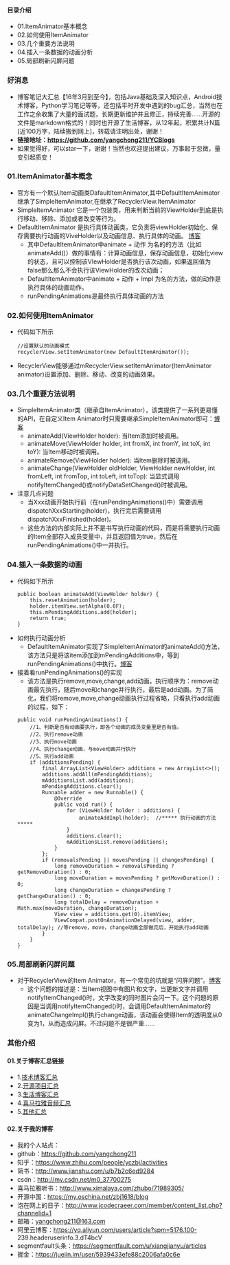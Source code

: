 #### 目录介绍
- 01.ItemAnimator基本概念
- 02.如何使用ItemAnimator
- 03.几个重要方法说明
- 04.插入一条数据的动画分析
- 05.局部刷新闪屏问题



### 好消息
- 博客笔记大汇总【16年3月到至今】，包括Java基础及深入知识点，Android技术博客，Python学习笔记等等，还包括平时开发中遇到的bug汇总，当然也在工作之余收集了大量的面试题，长期更新维护并且修正，持续完善……开源的文件是markdown格式的！同时也开源了生活博客，从12年起，积累共计N篇[近100万字，陆续搬到网上]，转载请注明出处，谢谢！
- **链接地址：https://github.com/yangchong211/YCBlogs**
- 如果觉得好，可以star一下，谢谢！当然也欢迎提出建议，万事起于忽微，量变引起质变！




### 01.ItemAnimator基本概念
- 官方有一个默认Item动画类DafaultItemAnimator,其中DefaultItemAnimator继承了SimpleItemAnimator,在继承了RecyclerView.ItemAnimator
- SimpleItemAnimator 它是一个包装类，用来判断当前的ViewHolder到底是执行移动、移除、添加或者改变等行为。
- DefaultItemAnimator 是执行具体动画类，它负责将viewHolder初始化、保存需要执行动画的ViveHolder以及动画信息、执行具体的动画。 [博客](https://github.com/yangchong211/YCBlogs)
    - 其中DefaultItemAnimator中animate + 动作  为名的的方法（比如animateAdd()）做的事情有：计算动画信息，保存动画信息，初始化view的状态，且可以控制该VIewHolder是否执行该次动画，如果返回值为false那么那么不会执行该ViewHolder的改次动画；
    - DefaultItemAnimator中animate + 动作 + Impl 为名的方法，做的动作是执行具体的动画动作。
    - runPendingAnimations是最终执行具体动画的方法



### 02.如何使用ItemAnimator
- 代码如下所示
    ```
    //设置默认的动画模式
    recyclerView.setItemAnimator(new DefaultItemAnimator());
    ```
- RecyclerView能够通过mRecyclerView.setItemAnimator(ItemAnimator animator)设置添加、删除、移动、改变的动画效果。


### 03.几个重要方法说明
- SimpleItemAnimator类（继承自ItemAnimator），该类提供了一系列更易懂的API，在自定义Item Animator时只需要继承SimpleItemAnimator即可：[博客](https://github.com/yangchong211/YCBlogs)
    - animateAdd(ViewHolder holder): 当Item添加时被调用。
    - animateMove(ViewHolder holder, int fromX, int fromY, int toX, int toY): 当Item移动时被调用。
    - animateRemove(ViewHolder holder): 当Item删除时被调用。
    - animateChange(ViewHolder oldHolder, ViewHolder newHolder, int fromLeft, int fromTop, int toLeft, int toTop): 当显式调用notifyItemChanged()或notifyDataSetChanged()时被调用。
- 注意几点问题
    - 当Xxx动画开始执行前（在runPendingAnimations()中）需要调用dispatchXxxStarting(holder)，执行完后需要调用dispatchXxxFinished(holder)。
    - 这些方法的内部实际上并不是书写执行动画的代码，而是将需要执行动画的Item全部存入成员变量中，并且返回值为true，然后在runPendingAnimations()中一并执行。


### 04.插入一条数据的动画
- 代码如下所示
    ```
    public boolean animateAdd(ViewHolder holder) {
        this.resetAnimation(holder);
        holder.itemView.setAlpha(0.0F);
        this.mPendingAdditions.add(holder);
        return true;
    }
    ```
- 如何执行动画分析
    - DefaultItemAnimator实现了SimpleItemAnimator的animateAdd()方法，该方法只是将该item添加到mPendingAdditions中，等到runPendingAnimations()中执行。[博客](https://github.com/yangchong211/YCBlogs)
- 接着看runPendingAnimations()的实现
    - 该方法是执行remove,move,change,add动画，执行顺序为：remove动画最先执行，随后move和change并行执行，最后是add动画。为了简化，我们将remove,move,change动画执行过程省略，只看执行add动画的过程，如下：
    ```
    public void runPendingAnimations() {
        //1、判断是否有动画要执行，即各个动画的成员变量里是否有值。
        //2、执行remove动画
        //3、执行move动画
        //4、执行change动画，与move动画并行执行
        //5、执行add动画
        if (additionsPending) {
            final ArrayList<ViewHolder> additions = new ArrayList<>();
            additions.addAll(mPendingAdditions);
            mAdditionsList.add(additions);
            mPendingAdditions.clear();
            Runnable adder = new Runnable() {
                @Override
                public void run() {
                    for (ViewHolder holder : additions) {
                        animateAddImpl(holder);  //***** 执行动画的方法 *****
                    }
                    additions.clear();
                    mAdditionsList.remove(additions);
                }
            };
            if (removalsPending || movesPending || changesPending) {
                long removeDuration = removalsPending ? getRemoveDuration() : 0;
                long moveDuration = movesPending ? getMoveDuration() : 0;
                long changeDuration = changesPending ? getChangeDuration() : 0;
                long totalDelay = removeDuration + Math.max(moveDuration, changeDuration);
                View view = additions.get(0).itemView;
                ViewCompat.postOnAnimationDelayed(view, adder, totalDelay); //等remove，move，change动画全部做完后，开始执行add动画
            }
        }
    }
    ```

### 05.局部刷新闪屏问题
- 对于RecyclerView的Item Animator，有一个常见的坑就是“闪屏问题”。[博客](https://github.com/yangchong211/YCBlogs)
    - 这个问题的描述是：当Item视图中有图片和文字，当更新文字并调用notifyItemChanged()时，文字改变的同时图片会闪一下。这个问题的原因是当调用notifyItemChanged()时，会调用DefaultItemAnimator的animateChangeImpl()执行change动画，该动画会使得Item的透明度从0变为1，从而造成闪屏。不过问题不是很严重……



### 其他介绍
#### 01.关于博客汇总链接
- 1.[技术博客汇总](https://www.jianshu.com/p/614cb839182c)
- 2.[开源项目汇总](https://blog.csdn.net/m0_37700275/article/details/80863574)
- 3.[生活博客汇总](https://blog.csdn.net/m0_37700275/article/details/79832978)
- 4.[喜马拉雅音频汇总](https://www.jianshu.com/p/f665de16d1eb)
- 5.[其他汇总](https://www.jianshu.com/p/53017c3fc75d)



#### 02.关于我的博客
- 我的个人站点：
- github：https://github.com/yangchong211
- 知乎：https://www.zhihu.com/people/yczbj/activities
- 简书：http://www.jianshu.com/u/b7b2c6ed9284
- csdn：http://my.csdn.net/m0_37700275
- 喜马拉雅听书：http://www.ximalaya.com/zhubo/71989305/
- 开源中国：https://my.oschina.net/zbj1618/blog
- 泡在网上的日子：http://www.jcodecraeer.com/member/content_list.php?channelid=1
- 邮箱：yangchong211@163.com
- 阿里云博客：https://yq.aliyun.com/users/article?spm=5176.100- 239.headeruserinfo.3.dT4bcV
- segmentfault头条：https://segmentfault.com/u/xiangjianyu/articles
- 掘金：https://juejin.im/user/5939433efe88c2006afa0c6e




